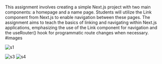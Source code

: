 This assignment involves creating a simple Next.js project with two main components: a homepage and a name page. Students will utilize the Link component from Next.js to enable navigation between these pages. The assignment aims to teach the basics of linking and navigating within Next.js applications, emphasizing the use of the Link component for navigation and the useRouter() hook for programmatic route changes when necessary.
#images

![s1](https://github.com/user-attachments/assets/0755ed61-6a3f-40fd-a937-02d05eb88ec5)

![s3](https://github.com/user-attachments/assets/92df56e5-cced-4347-a01a-aab42addffb6)
![s4](https://github.com/user-attachments/assets/5b733800-1af6-4829-8be1-5dd7b793faae)
